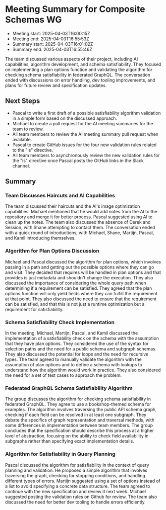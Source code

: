 # Meeting Summary for Composite Schemas WG

- Meeting start: 2025-04-03T16:00:15Z
- Meeting end: 2025-04-03T16:55:53Z
- Summary start: 2025-04-03T16:01:02Z
- Summary end: 2025-04-03T16:55:46Z

The team discussed various aspects of their project, including AI capabilities, algorithm development, and schema satisfiability. They focused on implementing a plan options function and validating the algorithm for checking schema satisfiability in federated GraphQL. The conversation ended with discussions on error handling, dev tooling improvements, and plans for future review and specification updates.

## Next Steps

- Pascal to write a first draft of a possible satisfiability algorithm validation in a simple form based on the discussed approach.
- Michael to create a pull request for the AI meeting summaries for the team to review.
- All team members to review the AI meeting summary pull request when available.
- Pascal to create GitHub issues for the four new validation rules related to the "is" directive.
- All team members to asynchronously review the new validation rules for the "is" directive once Pascal posts the GitHub links in the Slack channel.

## Summary

### Team Discusses Haircuts and AI Capabilities

The team discussed their haircuts and the AI's image optimization capabilities. Michael mentioned that he would add notes from the AI to the repository and merge it for better process. Pascal suggested using AI to clean up the notes. The team also discussed the absence of Derek and Session, with Shane attempting to contact them. The conversation ended with a quick round of introductions, with Michael, Shane, Martijn, Pascal, and Kamil introducing themselves.

### Algorithm for Plan Options Discussion

Michael and Pascal discussed the algorithm for plan options, which involves passing in a path and getting out the possible options where they can go and visit. They decided that requires will be handled in plan options and that provides is just metadata and shouldn't change the execution. They also discussed the importance of considering the whole query path when determining if a requirement can be satisfied. They agreed that the plan options function will only yield fields where they can fulfill the requirement at that point. They also discussed the need to ensure that the requirement can be satisfied, and that this is not just a runtime optimization but a requirement for satisfiability.

### Schema Satisfiability Check Implementation

In the meeting, Michael, Martijn, Pascal, and Kamil discussed the implementation of a satisfiability check on the schema with the assumption that they have plan options. They considered the use of the syntax for selection paths and the need for a public schema and subgraph schemas. They also discussed the potential for loops and the need for recursive types. The team agreed to manually validate the algorithm with the assumption of plan options and to define a schema with lookups to understand how the algorithm would work in practice. They also considered the need for a set of test cases to approach the problem.

### Federated GraphQL Schema Satisfiability Algorithm

The group discusses the algorithm for checking schema satisfiability in federated GraphQL. They agree to use a bookshop-themed schema for examples. The algorithm involves traversing the public API schema graph, checking if each field can be resolved in at least one subgraph. They debate the specifics of graph representation and traversal methods, with some differences in implementation between team members. The group concludes that the specification should describe this process at a higher level of abstraction, focusing on the ability to check field availability in subgraphs rather than specifying exact implementation details.

### Algorithm for Satisfiability in Query Planning

Pascal discussed the algorithm for satisfiability in the context of query planning and validation. He proposed a simple algorithm that involves traversing the graph, checking for stopping conditions, and handling different types of errors. Martijn suggested using a set of options instead of a list to avoid specifying a concrete data structure. The team agreed to continue with the new specification and review it next week. Michael suggested posting the validation rules on Github for review. The team also discussed the need for better dev tooling to handle errors efficiently.
